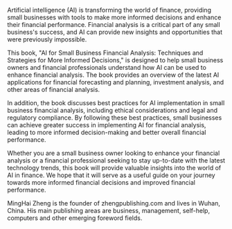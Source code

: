 
Artificial intelligence (AI) is transforming the world of finance, providing small businesses with tools to make more informed decisions and enhance their financial performance. Financial analysis is a critical part of any small business's success, and AI can provide new insights and opportunities that were previously impossible.

This book, "AI for Small Business Financial Analysis: Techniques and Strategies for More Informed Decisions," is designed to help small business owners and financial professionals understand how AI can be used to enhance financial analysis. The book provides an overview of the latest AI applications for financial forecasting and planning, investment analysis, and other areas of financial analysis.

In addition, the book discusses best practices for AI implementation in small business financial analysis, including ethical considerations and legal and regulatory compliance. By following these best practices, small businesses can achieve greater success in implementing AI for financial analysis, leading to more informed decision-making and better overall financial performance.

Whether you are a small business owner looking to enhance your financial analysis or a financial professional seeking to stay up-to-date with the latest technology trends, this book will provide valuable insights into the world of AI in finance. We hope that it will serve as a useful guide on your journey towards more informed financial decisions and improved financial performance.

MingHai Zheng is the founder of zhengpublishing.com and lives in Wuhan, China. His main publishing areas are business, management, self-help, computers and other emerging foreword fields.
